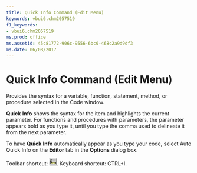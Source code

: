 ```yaml
---
title: Quick Info Command (Edit Menu)
keywords: vbui6.chm2057519
f1_keywords:
- vbui6.chm2057519
ms.prod: office
ms.assetid: 45c81772-906c-9556-6bc0-468c2a9d9df3
ms.date: 06/08/2017
---
```



# Quick Info Command (Edit Menu)

Provides the syntax for a variable, function, statement, method, or procedure selected in the  Code window.

 **Quick** **Info** shows the syntax for the item and highlights the current parameter. For functions and procedures with parameters, the parameter appears bold as you type it, until you type the comma used to delineate it from the next parameter.

To have  **Quick** **Info** automatically appear as you type your code, select Auto Quick Info on the **Editor** tab in the **Options** dialog box.

Toolbar shortcut: 
![Toolbar button](../../../images/tbr_qtip_ZA01201732.gif). Keyboard shortcut: CTRL+I.

